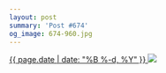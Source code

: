 ```yaml
---
layout: post
summary: 'Post #674'
og_image: 674-960.jpg
---
```


<p>
 <time>
  <a href="/674">
   {{ page.date | date: "%B %-d, %Y" }}
  </a>
 </time>
 <a href="/674">
  <img sizes="(min-width: 700px) 50vw, calc(100vw - 2rem)" src="{{ site.assets_url }}/674-480.jpg" srcset="{{ site.assets_url }}/674-240.jpg 240w, {{ site.assets_url }}/674-480.jpg 480w, {{ site.assets_url }}/674-720.jpg 720w, {{ site.assets_url }}/674-960.jpg 960w"/>
 </a>
</p>
